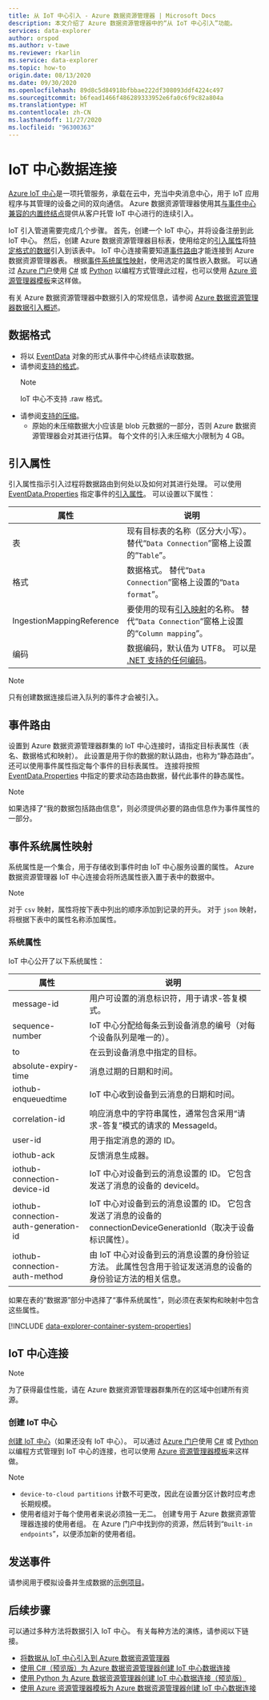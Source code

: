 ```yaml
---
title: 从 IoT 中心引入 - Azure 数据资源管理器 | Microsoft Docs
description: 本文介绍了 Azure 数据资源管理器中的“从 IoT 中心引入”功能。
services: data-explorer
author: orspod
ms.author: v-tawe
ms.reviewer: rkarlin
ms.service: data-explorer
ms.topic: how-to
origin.date: 08/13/2020
ms.date: 09/30/2020
ms.openlocfilehash: 89d8c5d84918bfbbae222df308093ddf4224c497
ms.sourcegitcommit: b6fead1466f486289333952e6fa0c6f9c82a804a
ms.translationtype: HT
ms.contentlocale: zh-CN
ms.lasthandoff: 11/27/2020
ms.locfileid: "96300363"
---
```

# <a name="iot-hub-data-connection"></a>IoT 中心数据连接

[Azure IoT 中心](/iot-hub/about-iot-hub)是一项托管服务，承载在云中，充当中央消息中心，用于 IoT 应用程序与其管理的设备之间的双向通信。 Azure 数据资源管理器使用其[与事件中心兼容的内置终结点](/iot-hub/iot-hub-devguide-messages-d2c#routing-endpoints)提供从客户托管 IoT 中心进行的连续引入。

IoT 引入管道需要完成几个步骤。 首先，创建一个 IoT 中心，并将设备注册到此 IoT 中心。 然后，创建 Azure 数据资源管理器目标表，使用给定的[引入属性](#ingestion-properties)将[特定格式的数据](#data-format)引入到该表中。 IoT 中心连接需要知道[事件路由](#events-routing)才能连接到 Azure 数据资源管理器表。 根据[事件系统属性映射](#event-system-properties-mapping)，使用选定的属性嵌入数据。 可以通过 [Azure 门户](ingest-data-iot-hub.md)使用 [C#](data-connection-iot-hub-csharp.md) 或 [Python](data-connection-iot-hub-python.md) 以编程方式管理此过程，也可以使用 [Azure 资源管理器模板](data-connection-iot-hub-resource-manager.md)来这样做。

有关 Azure 数据资源管理器中数据引入的常规信息，请参阅 [Azure 数据资源管理器数据引入概述](ingest-data-overview.md)。

## <a name="data-format"></a>数据格式

* 将以 [EventData](https://docs.microsoft.com/dotnetapi/microsoft.servicebus.messaging.eventdata) 对象的形式从事件中心终结点读取数据。
* 请参阅[支持的格式](ingestion-supported-formats.md)。
    > [!NOTE]
    > IoT 中心不支持 .raw 格式。
* 请参阅[支持的压缩](ingestion-supported-formats.md#supported-data-compression-formats)。
  * 原始的未压缩数据大小应该是 blob 元数据的一部分，否则 Azure 数据资源管理器会对其进行估算。 每个文件的引入未压缩大小限制为 4 GB。

## <a name="ingestion-properties"></a>引入属性

引入属性指示引入过程将数据路由到何处以及如何对其进行处理。 可以使用 [EventData.Properties](https://docs.microsoft.com/dotnet/api/microsoft.servicebus.messaging.eventdata.properties#Microsoft_ServiceBus_Messaging_EventData_Properties) 指定事件的[引入属性](ingestion-properties.md)。 可以设置以下属性：

|属性 |说明|
|---|---|
| 表 | 现有目标表的名称（区分大小写）。 替代“`Data Connection`”窗格上设置的“`Table`”。 |
| 格式 | 数据格式。 替代“`Data Connection`”窗格上设置的“`Data format`”。 |
| IngestionMappingReference | 要使用的现有[引入映射](kusto/management/create-ingestion-mapping-command.md)的名称。 替代“`Data Connection`”窗格上设置的“`Column mapping`”。|
| 编码 |  数据编码，默认值为 UTF8。 可以是 [.NET 支持的任何编码](https://docs.microsoft.com/dotnet/api/system.text.encoding#remarks)。 |

> [!NOTE]
> 只有创建数据连接后进入队列的事件才会被引入。

## <a name="events-routing"></a>事件路由

设置到 Azure 数据资源管理器群集的 IoT 中心连接时，请指定目标表属性（表名、数据格式和映射）。 此设置是用于你的数据的默认路由，也称为“静态路由”。
还可以使用事件属性指定每个事件的目标表属性。 连接将按照 [EventData.Properties](https://docs.microsoft.com/dotnet/api/microsoft.servicebus.messaging.eventdata.properties#Microsoft_ServiceBus_Messaging_EventData_Properties) 中指定的要求动态路由数据，替代此事件的静态属性。

> [!Note]
> 如果选择了“我的数据包括路由信息”，则必须提供必要的路由信息作为事件属性的一部分。

## <a name="event-system-properties-mapping"></a>事件系统属性映射

系统属性是一个集合，用于存储收到事件时由 IoT 中心服务设置的属性。 Azure 数据资源管理器 IoT 中心连接会将所选属性嵌入置于表中的数据中。

> [!Note]
> 对于 `csv` 映射，属性将按下表中列出的顺序添加到记录的开头。 对于 `json` 映射，将根据下表中的属性名称添加属性。

### <a name="system-properties"></a>系统属性

IoT 中心公开了以下系统属性：

|属性 |说明|
|---|---|
| message-id | 用户可设置的消息标识符，用于请求-答复模式。 |
| sequence-number | IoT 中心分配给每条云到设备消息的编号（对每个设备队列是唯一的）。 |
| to | 在云到设备消息中指定的目标。 |
| absolute-expiry-time | 消息过期的日期和时间。 |
| iothub-enqueuedtime | IoT 中心收到设备到云消息的日期和时间。 |
| correlation-id| 响应消息中的字符串属性，通常包含采用“请求-答复”模式的请求的 MessageId。 |
| user-id| 用于指定消息的源的 ID。 |
| iothub-ack| 反馈消息生成器。 |
| iothub-connection-device-id| IoT 中心对设备到云的消息设置的 ID。 它包含发送了消息的设备的 deviceId。 |
| iothub-connection-auth-generation-id| IoT 中心对设备到云的消息设置的 ID。 它包含发送了消息的设备的 connectionDeviceGenerationId（取决于设备标识属性）。 |
| iothub-connection-auth-method| 由 IoT 中心对设备到云的消息设置的身份验证方法。 此属性包含用于验证发送消息的设备的身份验证方法的相关信息。 |

如果在表的“数据源”部分中选择了“事件系统属性”，则必须在表架构和映射中包含这些属性。

[!INCLUDE [data-explorer-container-system-properties](includes/data-explorer-container-system-properties.md)]

## <a name="iot-hub-connection"></a>IoT 中心连接

> [!Note]
> 为了获得最佳性能，请在 Azure 数据资源管理器群集所在的区域中创建所有资源。

### <a name="create-an-iot-hub"></a>创建 IoT 中心

[创建 IoT 中心](ingest-data-iot-hub.md#create-an-iot-hub)（如果还没有 IoT 中心）。 可以通过 [Azure 门户](ingest-data-iot-hub.md)使用 [C#](data-connection-iot-hub-csharp.md) 或 [Python](data-connection-iot-hub-python.md) 以编程方式管理到 IoT 中心的连接，也可以使用 [Azure 资源管理器模板](data-connection-iot-hub-resource-manager.md)来这样做。

> [!Note]
> * `device-to-cloud partitions` 计数不可更改，因此在设置分区计数时应考虑长期规模。
> * 使用者组对于每个使用者来说必须独一无二。 创建专用于 Azure 数据资源管理器连接的使用者组。 在 Azure 门户中找到你的资源，然后转到“`Built-in endpoints`”，以便添加新的使用者组。

## <a name="sending-events"></a>发送事件

请参阅用于模拟设备并生成数据的[示例项目](https://github.com/Azure-Samples/azure-iot-samples-csharp/tree/master/iot-hub/Quickstarts/simulated-device)。

## <a name="next-steps"></a>后续步骤

可以通过多种方法将数据引入 IoT 中心。 有关每种方法的演练，请参阅以下链接。

* [将数据从 IoT 中心引入到 Azure 数据资源管理器](ingest-data-iot-hub.md)
* [使用 C#（预览版）为 Azure 数据资源管理器创建 IoT 中心数据连接](data-connection-iot-hub-csharp.md)
* [使用 Python 为 Azure 数据资源管理器创建 IoT 中心数据连接（预览版）](data-connection-iot-hub-python.md)
* [使用 Azure 资源管理器模板为 Azure 数据资源管理器创建 IoT 中心数据连接](data-connection-iot-hub-resource-manager.md)
